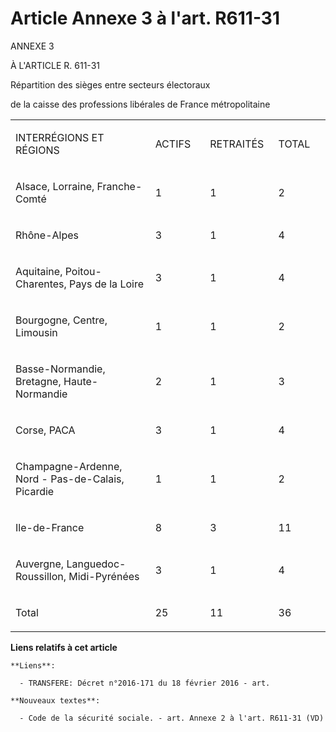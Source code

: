 # Article Annexe 3 à l'art. R611-31

ANNEXE 3

À L'ARTICLE R. 611-31

Répartition des sièges entre secteurs électoraux

de la caisse des professions libérales de France métropolitaine

<table>
  <tbody>
    <tr>
      <td width="454">

INTERRÉGIONS ET RÉGIONS

</td>
      <td width="113">

ACTIFS

</td>
      <td width="113">

RETRAITÉS

</td>
      <td width="113">

TOTAL

</td>
    </tr>
    <tr>
      <td width="454">

Alsace, Lorraine, Franche-Comté

</td>
      <td width="113">

1

</td>
      <td width="113">

1

</td>
      <td width="113">

2

</td>
    </tr>
    <tr>
      <td width="454">

Rhône-Alpes

</td>
      <td width="113">

3

</td>
      <td width="113">

1

</td>
      <td width="113">

4

</td>
    </tr>
    <tr>
      <td width="454">

Aquitaine, Poitou-Charentes, Pays de la Loire

</td>
      <td width="113">

3

</td>
      <td width="113">

1

</td>
      <td width="113">

4

</td>
    </tr>
    <tr>
      <td width="454">

Bourgogne, Centre, Limousin

</td>
      <td width="113">

1

</td>
      <td width="113">

1

</td>
      <td width="113">

2

</td>
    </tr>
    <tr>
      <td width="454">

Basse-Normandie, Bretagne, Haute-Normandie

</td>
      <td width="113">

2

</td>
      <td width="113">

1

</td>
      <td width="113">

3

</td>
    </tr>
    <tr>
      <td width="454">

Corse, PACA

</td>
      <td width="113">

3

</td>
      <td width="113">

1

</td>
      <td width="113">

4

</td>
    </tr>
    <tr>
      <td width="454">

Champagne-Ardenne, Nord - Pas-de-Calais, Picardie

</td>
      <td width="113">

1

</td>
      <td width="113">

1

</td>
      <td width="113">

2

</td>
    </tr>
    <tr>
      <td width="454">

Ile-de-France

</td>
      <td width="113">

8

</td>
      <td width="113">

3

</td>
      <td width="113">

11

</td>
    </tr>
    <tr>
      <td width="454">

Auvergne, Languedoc-Roussillon, Midi-Pyrénées

</td>
      <td width="113">

3

</td>
      <td width="113">

1

</td>
      <td width="113">

4

</td>
    </tr>
    <tr>
      <td width="454">

Total

</td>
      <td width="113">

25

</td>
      <td width="113">

11

</td>
      <td width="113">

36

</td>
    </tr>
  </tbody>
</table>

**Liens relatifs à cet article**

	**Liens**:

	  - TRANSFERE: Décret n°2016-171 du 18 février 2016 - art.

	**Nouveaux textes**:

	  - Code de la sécurité sociale. - art. Annexe 2 à l'art. R611-31 (VD)

